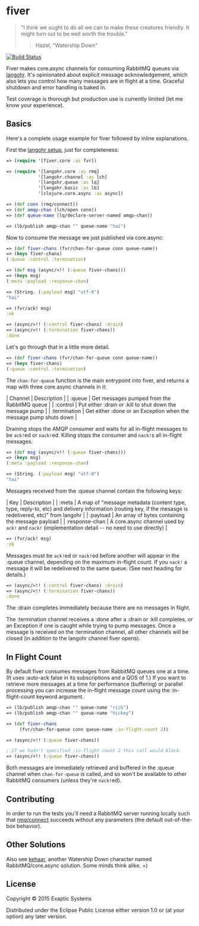 # fiver

> "I think we ought to do all we can to make these creatures friendly. It might turn out to be well
> worth the trouble."
>> Hazel, "Watership Down"

[![Build Status](https://travis-ci.org/spieden/fiver.svg?branch=master)](https://travis-ci.org/spieden/fiver)

Fiver makes core.async channels for consuming RabbitMQ queues via [langohr](http://clojurerabbitmq.info/). It's opinionated about explicit message acknowledgement, which also lets you control how many messages are in flight at a time. Graceful shutdown and error handling is baked in.

Test coverage is thorough but production use is currently limited (let me know your experience).

## Basics

Here's a complete usage example for fiver followed by inline explanations.

First the [langohr setup](http://clojurerabbitmq.info/articles/getting_started.html#langohr-overview), just for completeness:

```clj
=> (require '[fiver.core :as fvr])

=> (require '[langohr.core :as rmq]
            '[langohr.channel :as lch]
            '[langohr.queue :as lq]
            '[langohr.basic :as lb]
            '[clojure.core.async :as async])

=> (def conn (rmq/connect))
=> (def amqp-chan (lch/open conn))
=> (def queue-name (lq/declare-server-named amqp-chan))

=> (lb/publish amqp-chan "" queue-name "hai")
```

Now to consume the message we just published via core.async:

```clj
=> (def fiver-chans (fvr/chan-for-queue conn queue-name))
=> (keys fiver-chans)
(:queue :control :termination)

=> (def msg (async/<!! (:queue fiver-chans)))
=> (keys msg)
(:meta :payload :response-chan)

=> (String. (:payload msg) "utf-8")
"hai"

=> (fvr/ack! msg)
:ok

=> (async/>!! (:control fiver-chans) :drain)
=> (async/<!! (:termination fiver-chans))
:done
```

Let's go through that in a little more detail.

```clj
=> (def fiver-chans (fvr/chan-for-queue conn queue-name))
=> (keys fiver-chans)
(:queue :control :termination)
```

The `chan-for-queue` function is the main entrypoint into fiver, and returns a map with three core.async channels in it:

| Channel      | Description |
| :queue       | Get messages pumped from the RabbitMQ queue |
| :control     | Put either :drain or :kill to shut down the message pump |
| :termination | Get either :done or an Exception when the message pump shuts down |

Draining stops the AMQP consumer and waits for all in-flight messages to be `ack!`ed or `nack!`ed. Killing stops the consumer and `nack!`s all in-flight messages.

```clojure
=> (def msg (async/<!! (:queue fiver-chans)))
=> (keys msg)
(:meta :payload :response-chan)

=> (String. (:payload msg) "utf-8")
"hai"
```

Messages received from the :queue channel contain the following keys:

| Key            | Description |
| :meta          | A map of "message metadata (content type, type, reply-to, etc) and delivery information (routing key, if the mesasge is redelivered, etc)" from langohr |
| :payload       | An array of bytes containing the message payload |
| :response-chan | A  core.async channel used by `ack!` and `nack!` (implementation detail -- no need to use directly) |

```clojure
=> (fvr/ack! msg)
:ok
```

Messages must be `ack!`ed or `nack!`ed before another will appear in the :queue channel, depending on the maximum in-flight count. If you `nack!` a message it will be redelivered to the same queue. (See next heading for details.)

```clojure
=> (async/>!! (:control fiver-chans) :drain)
=> (async/<!! (:termination fiver-chans))
:done
```

The :drain completes immediately because there are no messages in flight.

The :termination channel receives a :done after a :drain or :kill completes, or an Exception if one is caught while trying to pump messages. Once a message is received on the :termination channel, all other channels will be closed (in addition to the langohr channel fiver opens).

## In Flight Count

By default fiver consumes messages from RabbitMQ queues one at a time. (It uses :auto-ack false in its subscriptions and a QOS of 1.) If you want to retrieve more messages at a time for performance (buffering) or parallel processing you can increase the in-flight message count using the :in-flight-count keyword argument.

```clojure
=> (lb/publish amqp-chan "" queue-name "rich")
=> (lb/publish amqp-chan "" queue-name "hickey")

=> (def fiver-chans
     (fvr/chan-for-queue conn queue-name :in-flight-count 2))

=> (async/<!! (:queue fiver-chans))

; If we hadn't specified :in-flight-count 2 this call would block.
=> (async/<!! (:queue fiver-chans))
```

Both messages are immediately retrieved and buffered in the :queue channel when `chan-for-queue` is called, and so won't be available to other RabbitMQ consumers (unless they're `nack!`ed).

## Contributing

In order to run the tests you'll need a RabbitMQ server running locally such that [rmq/connect](http://reference.clojurerabbitmq.info/langohr.core.html#var-connect) succeeds without any parameters (the default out-of-the-box behavior).

## Other Solutions

Also see [kehaar](https://github.com/democracyworks/kehaar), another Watership Down character named RabbitMQ/core.async solution. Some minds think alike. =)

## License

Copyright © 2015 Exaptic Systems

Distributed under the Eclipse Public License either version 1.0 or (at your option) any later version.

